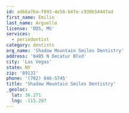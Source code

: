 ```yaml
---
id: ad66a7ba-f093-4e50-b4fe-c930b54447ad
first_name: Emilio
last_name: Arguello
license: 'DDS, MS'
services:
  - periodontist
category: dentists
org_name: 'Shadow Mountain Smiles Dentistry'
address: '6485 N Decatur Blvd'
city: 'Las Vegas'
state: NV
zip: '89131'
phone: '(702) 846-5745'
title: 'Shadow Mountain Smiles Dentistry'
_geoloc:
  lat: 36.271
  lng: -115.207
---
```


